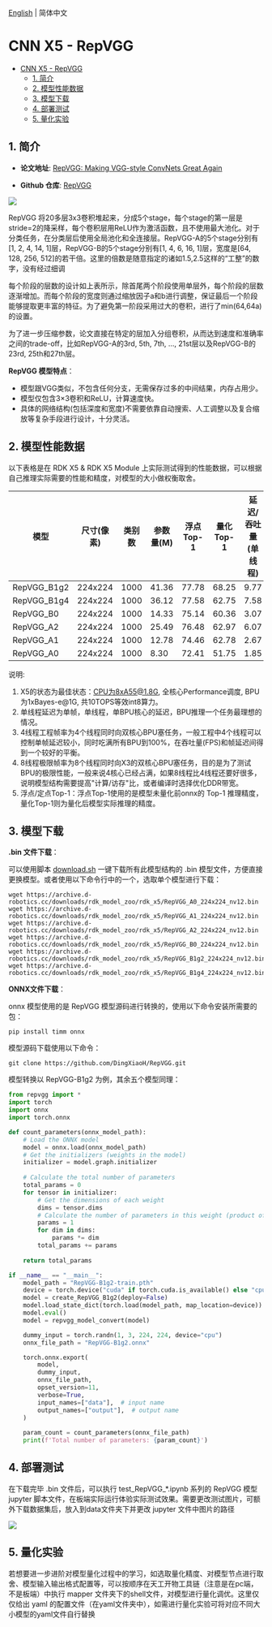 [English](./README.md) | 简体中文

# CNN X5 - RepVGG

- [CNN X5 - RepVGG](#cnn-x5---repvgg)
  - [1. 简介](#1-简介)
  - [2. 模型性能数据](#2-模型性能数据)
  - [3. 模型下载](#3-模型下载)
  - [4. 部署测试](#4-部署测试)
  - [5. 量化实验](#5-量化实验)

## 1. 简介

- **论文地址**: [RepVGG: Making VGG-style ConvNets Great Again](https://arxiv.org/abs/2101.03697)

- **Github 仓库**: [RepVGG](https://github.com/DingXiaoH/RepVGG)

![](./data/RepVGG_architecture.png)

RepVGG 将20多层3x3卷积堆起来，分成5个stage，每个stage的第一层是stride=2的降采样，每个卷积层用ReLU作为激活函数，且不使用最大池化。对于分类任务，在分类层后使用全局池化和全连接层。RepVGG-A的5个stage分别有[1, 2, 4, 14, 1]层，RepVGG-B的5个stage分别有[1, 4, 6, 16, 1]层，宽度是[64, 128, 256, 512]的若干倍。这里的倍数是随意指定的诸如1.5,2.5这样的“工整”的数字，没有经过细调

每个阶段的层数的设计如上表所示，除首尾两个阶段使用单层外，每个阶段的层数逐渐增加。而每个阶段的宽度则通过缩放因子a和b进行调整，保证最后一个阶段能够提取更丰富的特征。为了避免第一阶段采用过大的卷积，进行了min(64,64a)的设置。

为了进一步压缩参数，论文直接在特定的层加入分组卷积，从而达到速度和准确率之间的trade-off，比如RepVGG-A的3rd, 5th, 7th, ..., 21st层以及RepVGG-B的23rd, 25th和27th层。

**RepVGG 模型特点**：

- 模型跟VGG类似，不包含任何分支，无需保存过多的中间结果，内存占用少。
- 模型仅包含3×3卷积和ReLU，计算速度快。
- 具体的网络结构(包括深度和宽度)不需要依靠自动搜索、人工调整以及复合缩放等复杂手段进行设计，十分灵活。


## 2. 模型性能数据

以下表格是在 RDK X5 & RDK X5 Module 上实际测试得到的性能数据，可以根据自己推理实际需要的性能和精度，对模型的大小做权衡取舍。


| 模型          | 尺寸(像素)  | 类别数  | 参数量(M) | 浮点Top-1  | 量化Top-1  | 延迟/吞吐量(单线程) | 延迟/吞吐量(多线程) | 帧率     |
| ----------- | ------- | ---- | ------ | ----- | ----- | ----------- | ----------- | ------ |
| RepVGG_B1g2 | 224x224 | 1000 | 41.36  | 77.78 | 68.25 | 9.77        | 36.19       | 109.61 |
| RepVGG_B1g4 | 224x224 | 1000 | 36.12  | 77.58 | 62.75 | 7.58        | 27.47       | 144.39 |
| RepVGG_B0   | 224x224 | 1000 | 14.33  | 75.14 | 60.36 | 3.07        | 9.65        | 410.55 |
| RepVGG_A2   | 224x224 | 1000 | 25.49  | 76.48 | 62.97 | 6.07        | 21.31       | 186.04 |
| RepVGG_A1   | 224x224 | 1000 | 12.78  | 74.46 | 62.78 | 2.67        | 8.21        | 482.20 |
| RepVGG_A0   | 224x224 | 1000 | 8.30   | 72.41 | 51.75 | 1.85        | 5.21        | 757.73 |


说明: 
1. X5的状态为最佳状态：CPU为8xA55@1.8G, 全核心Performance调度, BPU为1xBayes-e@1G, 共10TOPS等效int8算力。
2. 单线程延迟为单帧，单线程，单BPU核心的延迟，BPU推理一个任务最理想的情况。
3. 4线程工程帧率为4个线程同时向双核心BPU塞任务，一般工程中4个线程可以控制单帧延迟较小，同时吃满所有BPU到100%，在吞吐量(FPS)和帧延迟间得到一个较好的平衡。
4. 8线程极限帧率为8个线程同时向X3的双核心BPU塞任务，目的是为了测试BPU的极限性能，一般来说4核心已经占满，如果8线程比4线程还要好很多，说明模型结构需要提高"计算/访存"比，或者编译时选择优化DDR带宽。
5. 浮点/定点Top-1：浮点Top-1使用的是模型未量化前onnx的 Top-1 推理精度，量化Top-1则为量化后模型实际推理的精度。

## 3. 模型下载

**.bin 文件下载**：

可以使用脚本 [download.sh](./model/download.sh) 一键下载所有此模型结构的 .bin 模型文件，方便直接更换模型。或者使用以下命令行中的一个，选取单个模型进行下载：

```shell
wget https://archive.d-robotics.cc/downloads/rdk_model_zoo/rdk_x5/RepVGG_A0_224x224_nv12.bin
wget https://archive.d-robotics.cc/downloads/rdk_model_zoo/rdk_x5/RepVGG_A1_224x224_nv12.bin
wget https://archive.d-robotics.cc/downloads/rdk_model_zoo/rdk_x5/RepVGG_A2_224x224_nv12.bin
wget https://archive.d-robotics.cc/downloads/rdk_model_zoo/rdk_x5/RepVGG_B0_224x224_nv12.bin
wget https://archive.d-robotics.cc/downloads/rdk_model_zoo/rdk_x5/RepVGG_B1g2_224x224_nv12.bin
wget https://archive.d-robotics.cc/downloads/rdk_model_zoo/rdk_x5/RepVGG_B1g4_224x224_nv12.bin
```

**ONNX文件下载**：

onnx 模型使用的是 RepVGG 模型源码进行转换的，使用以下命令安装所需要的包：

```shell
pip install timm onnx
```

模型源码下载使用以下命令：

```shell
git clone https://github.com/DingXiaoH/RepVGG.git
```

模型转换以 RepVGG-B1g2 为例，其余五个模型同理：

```Python
from repvgg import *
import torch
import onnx
import torch.onnx

def count_parameters(onnx_model_path):
    # Load the ONNX model
    model = onnx.load(onnx_model_path)
    # Get the initializers (weights in the model)
    initializer = model.graph.initializer
    
    # Calculate the total number of parameters
    total_params = 0
    for tensor in initializer:
        # Get the dimensions of each weight
        dims = tensor.dims
        # Calculate the number of parameters in this weight (product of all dimensions)
        params = 1
        for dim in dims:
            params *= dim
        total_params += params
    
    return total_params

if __name__ == "__main__":
    model_path = "RepVGG-B1g2-train.pth"
    device = torch.device("cuda" if torch.cuda.is_available() else "cpu")
    model = create_RepVGG_B1g2(deploy=False)
    model.load_state_dict(torch.load(model_path, map_location=device))
    model.eval()
    model = repvgg_model_convert(model)

    dummy_input = torch.randn(1, 3, 224, 224, device="cpu")
    onnx_file_path = "RepVGG-B1g2.onnx"

    torch.onnx.export(
        model,
        dummy_input,
        onnx_file_path,
        opset_version=11,
        verbose=True,
        input_names=["data"],  # input name
        output_names=["output"],  # output name
    )
    
    param_count = count_parameters(onnx_file_path)
    print(f'Total number of parameters: {param_count}')
```

## 4. 部署测试

在下载完毕 .bin 文件后，可以执行 test_RepVGG_*.ipynb 系列的 RepVGG 模型 jupyter 脚本文件，在板端实际运行体验实际测试效果。需要更改测试图片，可额外下载数据集后，放入到data文件夹下并更改 jupyter 文件中图片的路径

![](./data/inference.png)

## 5. 量化实验

若想要进一步进阶对模型量化过程中的学习，如选取量化精度、对模型节点进行取舍、模型输入输出格式配置等，可以按顺序在天工开物工具链（注意是在pc端，不是板端）中执行 mapper 文件夹下的shell文件，对模型进行量化调优。这里仅仅给出 yaml 的配置文件（在yaml文件夹中），如需进行量化实验可将对应不同大小模型的yaml文件自行替换

